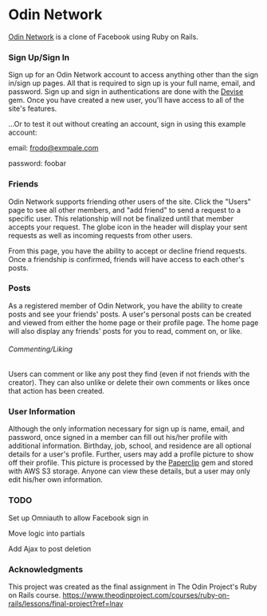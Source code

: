 # Odin Network

[Odin Network](https://quiet-plains-57683.herokuapp.com/) is a clone of Facebook using Ruby on Rails.

### Sign Up/Sign In

Sign up for an Odin Network account to access anything other than the sign in/sign up pages. All that is required to sign up is your full name, email, and password. Sign up and sign in authentications are done with the [Devise](https://github.com/plataformatec/devise) gem. Once you have created a new user, you'll have access to all of the site's features.

...Or to test it out without creating an account, sign in using this example account:

email: frodo@exmpale.com

password: foobar

### Friends

Odin Network supports friending other users of the site. Click the "Users" page to see all other members, and "add friend" to send a request to a specific user. This relationship will not be finalized until that member accepts your request. The globe icon in the header will display your sent requests as well as incoming requests from other users.

From this page, you have the ability to accept or decline friend requests. Once a friendship is confirmed, friends will have access to each other's posts.

### Posts

As a registered member of Odin Network, you have the ability to create posts and see your friends' posts. A user's personal posts can be created and viewed from either the home page or their profile page. The home page will also display any friends' posts for you to read, comment on, or like.

###### Commenting/Liking

Users can comment or like any post they find (even if not friends with the creator). They can also unlike or delete their own comments or likes once that action has been created. 

### User Information

Although the only information necessary for sign up is name, email, and password, once signed in a member can fill out his/her profile with additional information. Birthday, job, school, and residence are all optional details for a user's profile. Further, users may add a profile picture to show off their profile. This picture is processed by the [Paperclip](https://github.com/thoughtbot/paperclip) gem and stored with AWS S3 storage. Anyone can view these details, but a user may only edit his/her own information.


### TODO

Set up Omniauth to allow Facebook sign in

Move logic into partials

Add Ajax to post deletion

### Acknowledgments

This project was created as the final assignment in The Odin Project's Ruby on Rails course. https://www.theodinproject.com/courses/ruby-on-rails/lessons/final-project?ref=lnav
